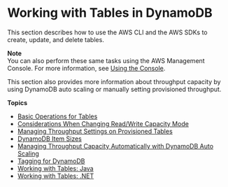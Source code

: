 # Working with Tables in DynamoDB<a name="WorkingWithTables"></a>

This section describes how to use the AWS CLI and the AWS SDKs to create, update, and delete tables\.

**Note**  
You can also perform these same tasks using the AWS Management Console\. For more information, see [Using the Console](ConsoleDynamoDB.md)\.

This section also provides more information about throughput capacity by using DynamoDB auto scaling or manually setting provisioned throughput\.

**Topics**
+ [Basic Operations for Tables](WorkingWithTables.Basics.md)
+ [Considerations When Changing Read/Write Capacity Mode](switching.capacitymode.md)
+ [Managing Throughput Settings on Provisioned Tables](ProvisionedThroughput.md)
+ [DynamoDB Item Sizes](CapacityUnitCalculations.md)
+ [Managing Throughput Capacity Automatically with DynamoDB Auto Scaling](AutoScaling.md)
+ [Tagging for DynamoDB](Tagging.md)
+ [Working with Tables: Java](JavaDocumentAPIWorkingWithTables.md)
+ [Working with Tables: \.NET](LowLevelDotNetWorkingWithTables.md)
